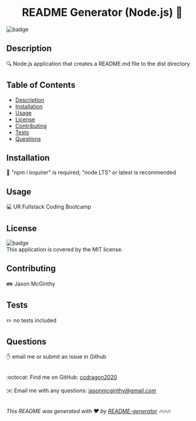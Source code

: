 
  <h1 align="center">README Generator (Node.js) 👋</h1>

  ![badge](https://img.shields.io/badge/license-MIT-brightgreen)<br />

  ## Description
🔍 Node.js application that creates a README.md file to the dist directory

  ## Table of Contents
  - [Description](#description)
  - [Installation](#installation)
  - [Usage](#usage)
  - [License](#license)
  - [Contributing](#contributing)
  - [Tests](#tests)
  - [Questions](#questions)

  ## Installation
  💾 "npm i inquirer" is required; "node LTS" or latest is recommended

  ## Usage
  💻 UR Fullstack Coding Bootcamp

  ## License
  ![badge](https://img.shields.io/badge/license-MIT-brightgreen)
  <br />
  This application is covered by the MIT license. 

  ## Contributing
  👪 Jason McGinthy

  ## Tests
  ✏️ no tests included

  ## Questions
  ✋ email me or submit an issue in Github<br />
  <br />

  :octocat: Find me on GitHub: [codragon2020](https://github.com/codragon2020)<br />
  <br />
  ✉️ Email me with any questions: jasonmcginthy@gmail.com<br /><br />

  _This README was generated with ❤️ by [README-generator](https://github.com/codragon2020/readme_generator) 🔥🔥🔥_


